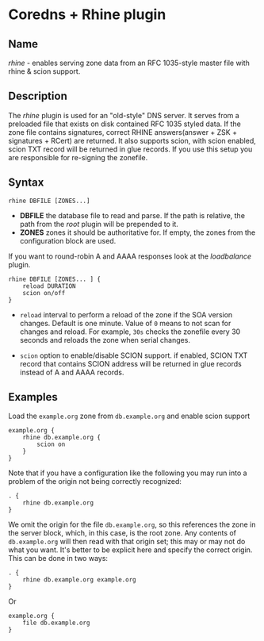 # Coredns + Rhine plugin

## Name

*rhine* - enables serving zone data from an RFC 1035-style master file with rhine & scion support.

## Description

The *rhine* plugin is used for an "old-style" DNS server. It serves from a preloaded file that exists
on disk contained RFC 1035 styled data. If the zone file contains signatures, correct RHINE answers(answer + ZSK + signatures + RCert)
are returned. It also supports scion, with scion enabled, scion TXT record will be returned in glue records.
If you use this setup you are responsible for re-signing the zonefile.

## Syntax

~~~
rhine DBFILE [ZONES...]
~~~

* **DBFILE** the database file to read and parse. If the path is relative, the path from the *root*
  plugin will be prepended to it.
* **ZONES** zones it should be authoritative for. If empty, the zones from the configuration block
  are used.

If you want to round-robin A and AAAA responses look at the *loadbalance* plugin.

~~~
rhine DBFILE [ZONES... ] {
    reload DURATION
    scion on/off
}
~~~

* `reload` interval to perform a reload of the zone if the SOA version changes. Default is one minute.
  Value of `0` means to not scan for changes and reload. For example, `30s` checks the zonefile every 30 seconds
  and reloads the zone when serial changes.

* `scion` option to enable/disable SCION support. 
  if enabled, SCION TXT record that contains SCION address will be returned in glue records instead of A and AAAA records.
## Examples

Load the `example.org` zone from `db.example.org` and enable scion support

~~~ corefile
example.org {
    rhine db.example.org {
        scion on
    }
}
~~~


Note that if you have a configuration like the following you may run into a problem of the origin
not being correctly recognized:

~~~ corefile
. {
    rhine db.example.org
}
~~~

We omit the origin for the file `db.example.org`, so this references the zone in the server block,
which, in this case, is the root zone. Any contents of `db.example.org` will then read with that
origin set; this may or may not do what you want.
It's better to be explicit here and specify the correct origin. This can be done in two ways:

~~~ corefile
. {
    rhine db.example.org example.org
}
~~~

Or

~~~ corefile
example.org {
    file db.example.org
}
~~~

